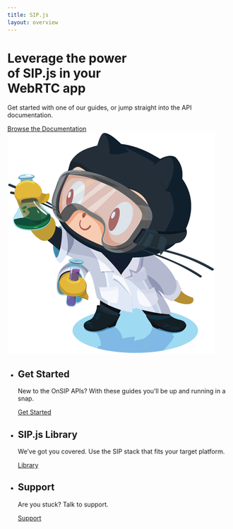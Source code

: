 ```yaml
---
title: SIP.js
layout: overview
---
```


<div class="wrapper feature">
  <h1>Leverage the power<br/> of SIP.js in your<br/> WebRTC app</h1>
  <p class="intro">Get started with one of our guides, or jump straight into the API documentation.</p>
  <a href="/api/" class="button">Browse the Documentation</a>
  <img src="/shared/images/labtocat.png" class="labtocat" />
</div>

<div class="full-width-divider">
  <ul class="wrapper highlights">
    <li>
      <h2>Get Started</h2>
      <p>New to the OnSIP APIs? With these guides you’ll be up and running in a snap.</p>
      <a href="/guides/" class="button-secondary">Get Started</a>
    </li>
    <li>
      <h2>SIP.js Library</h2>
      <p>We’ve got you covered. Use the SIP stack that fits your target platform.</p>
      <a href="/api/" class="button-secondary">Library</a>
    </li>
    <li>
      <h2>Support</h2>
      <p>Are you stuck? Talk to support.</p>
      <a href="http://www.onsip.com/developer/web-phone/" class="button-secondary">Support</a>
    </li>
  </ul>
</div>

